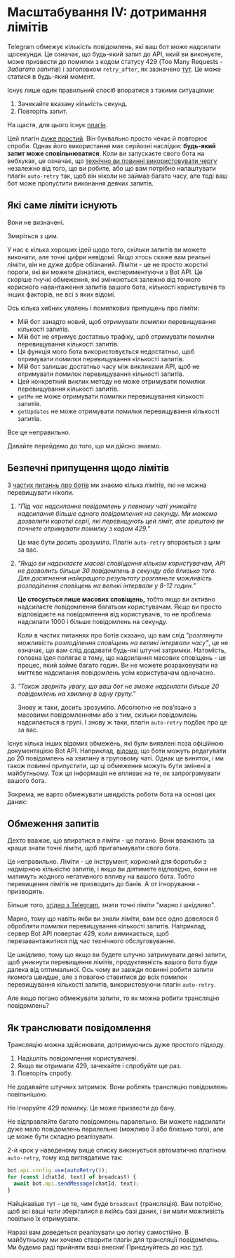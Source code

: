 # Масштабування IV: дотримання лімітів

Telegram обмежує кількість повідомлень, які ваш бот може надсилати щосекунди.
Це означає, що будь-який запит до API, який ви виконуєте, може призвести до помилки з кодом статусу 429 (Too Many Requests - _Забагато запитів_) і заголовком `retry_after`, як зазначено [тут](https://core.telegram.org/bots/api#responseparameters).
Це може статися в будь-який момент.

Існує лише один правильний спосіб впоратися з такими ситуаціями:

1. Зачекайте вказану кількість секунд.
2. Повторіть запит.

На щастя, для цього існує [плагін](../plugins/auto-retry).

Цей плагін [дуже простий](https://github.com/grammyjs/auto-retry/blob/main/src/index.ts).
Він буквально просто чекає й повторює спроби.
Однак його використання має серйозні наслідки: **будь-який запит може сповільнюватися**.
Коли ви запускаєте свого бота на вебхуках, це означає, що [технічно ви повинні використовувати чергу](../guide/deployment-types#своєчасне-завершення-запитів-вебхуків) незалежно від того, що ви робите, або що вам потрібно налаштувати плагін `auto-retry` так, щоб він ніколи не займав багато часу, але тоді ваш бот може пропустити виконання деяких запитів.

## Які саме ліміти існують

Вони не визначені.

Змиріться з цим.

У нас є кілька хороших ідей щодо того, скільки запитів ви можете виконати, але точні цифри невідомі.
Якщо хтось скаже вам реальні ліміти, він не дуже добре обізнаний.
Ліміти - це не просто жорсткі пороги, які ви можете дізнатися, експериментуючи з Bot API.
Це скоріше гнучкі обмеження, які змінюються залежно від точного корисного навантаження запитів вашого бота, кількості користувачів та інших факторів, не всі з яких відомі.

Ось кілька хибних уявлень і помилкових припущень про ліміти:

- Мій бот занадто новий, щоб отримувати помилки перевищування кількості запитів.
- Мій бот не отримує достатньо трафіку, щоб отримувати помилки перевищування кількості запитів.
- Ця функція мого бота використовується недостатньо, щоб отримувати помилки перевищування кількості запитів.
- Мій бот залишає достатньо часу між викликами API, щоб не отримувати помилок перевищування кількості запитів.
- Цей конкретний виклик методу не може отримувати помилки перевищування кількості запитів.
- `getMe` не може отримувати помилки перевищування кількості запитів.
- `getUpdates` не може отримувати помилки перевищування кількості запитів.

Все це неправильно.

Давайте перейдемо до того, що ми дійсно знаємо.

## Безпечні припущення щодо лімітів

З [частих питаннь про ботів](https://core.telegram.org/bots/faq#my-bot-is-hitting-limits-how-do-i-avoid-this) ми знаємо кілька лімітів, які не можна перевищувати ніколи.

1. _"Під час надсилання повідомлень у певному чаті уникайте надсилання більше одного повідомлення на секунду. Ми можемо дозволити короткі серії, які перевищують цей ліміт, але зрештою ви почнете отримувати помилку з кодом 429."_

   Це має бути досить зрозуміло. Плагін `auto-retry` впорається з цим за вас.

2. _"Якщо ви надсилаєте масові сповіщення кільком користувачам, API не дозволить більше 30 повідомлень в секунду або близько того. Для досягнення найкращого результату розгляньте можливість розподілення сповіщень на великі інтервали у 8-12 годин."_

   **Це стосується лише масових сповіщень,** тобто якщо ви активно надсилаєте повідомлення багатьом користувачам.
   Якщо ви просто відповідаєте на повідомлення від користувачів, то не проблема надсилати 1000 і більше повідомлень на секунду.

   Коли в частих питаннях про ботів сказано, що вам слід _"розглянути можливість розподілення сповіщень на великі інтервали часу"_, це не означає, що вам слід додавати будь-які штучні затримки.
   Натомість, головна ідея полягає в тому, що надсилання масових сповіщень - це процес, який займе багато годин.
   Ви не можете розраховувати на миттєве надсилання повідомлень усім користувачам одночасно.

3. _"Також зверніть увагу, що ваш бот не зможе надсилати більше 20 повідомлень на хвилину в одну групу."_

   Знову ж таки, досить зрозуміло.
   Абсолютно не повʼязано з масовими повідомленнями або з тим, скільки повідомлень надсилається в групі.
   І знову ж таки, плагін `auto-retry` подбає про це за вас.

Існує кілька інших відомих обмежень, які були виявлені поза офіційною документацією Bot API.
Наприклад, [відомо](https://t.me/tdlibchat/146123), що боти можуть редагувати до 20 повідомлень на хвилину в груповому чаті.
Однак це виняток, і ми також повинні припустити, що ці обмеження можуть бути змінені в майбутньому.
Тож ця інформація не впливає на те, як запрограмувати вашого бота.

Зокрема, не варто обмежувати швидкість роботи бота на основі цих даних:

## Обмеження запитів

Дехто вважає, що впиратися в ліміти - це погано.
Вони вважають за краще знати точні ліміти, щоб пригальмувати свого бота.

Це неправильно.
Ліміти - це інструмент, корисний для боротьби з надмірною кількістю запитів, і якщо ви діятимете відповідно, вони не матимуть жодного негативного впливу на вашого бота.
Тобто перевищення лімітів не призводить до банів.
А от ігнорування - призводить.

Більше того, [згідно з Telegram](https://t.me/tdlibchat/47285), знати точні ліміти "марно і шкідливо".

Марно, тому що навіть якби ви знали ліміти, вам все одно довелося б обробляти помилки перевищування кількості запитів.
Наприклад, сервер Bot API повертає 429, коли вимикається, щоб перезавантажитися під час технічного обслуговування.

Це _шкідливо_, тому що якщо ви будете штучно затримувати деякі запити, щоб уникнути перевищення лімітів, продуктивність вашого бота буде далека від оптимальної.
Ось чому ви завжди повинні робити запити якомога швидше, але з повагою ставитися до всіх помилок перевищування кількості запитів, використовуючи плагін `auto-retry`.

Але якщо погано обмежувати запити, то як можна робити трансляцію повідомлень?

## Як транслювати повідомлення

Трансляцію можна здійснювати, дотримуючись дуже простого підходу.

1. Надішліть повідомлення користувачеві.
2. Якщо ви отримали 429, зачекайте і спробуйте ще раз.
3. Повторіть спробу.

Не додавайте штучних затримок.
Вони роблять трансляцію повідомлень повільнішою.

Не ігноруйте 429 помилку.
Це може призвести до бану.

Не відправляйте багато повідомлень паралельно.
Ви можете надсилати дуже мало повідомлень паралельно (можливо 3 або близько того), але це може бути складно реалізувати.

2-й крок у наведеному вище списку виконується автоматично плагіном `auto-retry`, тому код виглядатиме так:

```ts
bot.api.config.use(autoRetry());
for (const [chatId, text] of broadcast) {
  await bot.api.sendMessage(chatId, text);
}
```

Найцікавіше тут - це те, чим буде `broadcast` (трансляція).
Вам потрібно, щоб всі ваші чати зберігалися в якійсь базі даних, і ви мали можливість повільно їх отримувати.

Наразі вам доведеться реалізувати цю логіку самостійно.
В майбутньому ми хочемо створити плагін для трансляції повідомлень.
Ми будемо раді прийняти ваші внески!
Приєднуйтесь до нас [тут](https://t.me/grammyjs).
